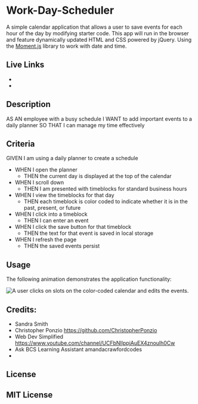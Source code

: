 # Work-Day-Scheduler
A simple calendar application that allows a user to save events for each hour of the day by modifying starter code. This app will run in the browser and feature dynamically updated HTML and CSS powered by jQuery.  Using the [Moment.js](https://momentjs.com/) library to work with date and time.

## Live Links
* 
* 

## Description
AS AN employee with a busy schedule
I WANT to add important events to a daily planner
SO THAT I can manage my time effectively

## Criteria
GIVEN I am using a daily planner to create a schedule
* WHEN I open the planner
    * THEN the current day is displayed at the top of the calendar
* WHEN I scroll down
    * THEN I am presented with timeblocks for standard business hours
* WHEN I view the timeblocks for that day
    * THEN each timeblock is color coded to indicate whether it is in the past, present, or future
* WHEN I click into a timeblock
    * THEN I can enter an event
* WHEN I click the save button for that timeblock
    * THEN the text for that event is saved in local storage
* WHEN I refresh the page
    * THEN the saved events persist


## Usage
The following animation demonstrates the application functionality:

![A user clicks on slots on the color-coded calendar and edits the events.](./Assets/05-third-party-apis-homework-demo.gif)

## Credits:
* Sandra Smith
* Christopher Ponzio https://github.com/ChristopherPonzio
* Web Dev Simplified https://www.youtube.com/channel/UCFbNIlppjAuEX4znoulh0Cw
* Ask BCS Learning Assistant amandacrawfordcodes
* 

## License
MIT License
---